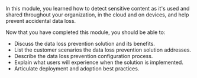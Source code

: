 
In this module, you learned how to detect sensitive content as it's used and shared throughout your organization, in the cloud and on devices, and help prevent accidental data loss.

Now that you have completed this module, you should be able to:
- Discuss the data loss prevention solution and its benefits.
- List the customer scenarios the data loss prevention solution addresses.
- Describe the data loss prevention configuration process.
- Explain what users will experience when the solution is implemented.
- Articulate deployment and adoption best practices.

